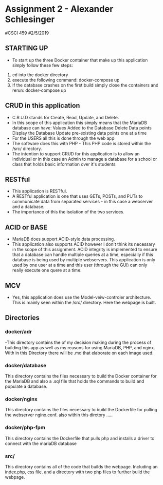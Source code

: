 # Assignment 2 - Alexander Schlesinger
#CSCI 459
#2/5/2019

## STARTING UP
- To start up the three Docker container that make up this application simply  follow these few steps:
1) cd into the docker directory
2) execute the following command: docker-compose up
3) If the database crashes on the first build simply close the containers and rerun: docker-compose up

## CRUD in this application
- C.R.U.D stands for Create, Read, Update, and Delete.
- In this scope of this application this simply means that the MariaDB database can have:
      Values Added to the Database
      Delete Data points
      Display the Database
      Update pre-existing data points one at a time
- For the USERS all this is done through the web app
- The software does this with PHP - This PHP code is stored within the /src/ directory.
- The intention to support CRUD for this application is to allow an individual or in this case an Admin
    to manage a database for a school or class that holds basic information over it's students

## RESTful
- This application is RESTful.
- A RESTful application is one that uses GETs, POSTs, and PUTs to communicate data from separated
    services - in this case a webserver and a database.
- The importance of this the isolation of the two services.

##  ACID or BASE
- MariaDB does support ACID-style data processing.
- This application also supports ACID however I don't think its necessary in the scope of this assignment.
    ACID integrity is implemented to ensure that a database can handle multiple queries at a time,
    especially if this database is being used by multiple webservers.
    This application is only used by one user at a time and this user (through the GUI) can only really execute one quere at a time.

## MCV
- Yes, this application does use the Model-veiw-controler architecture.
    This is mainly seen within the /src/ directory. Here the webpage is built.

## Directories
### docker/adr

-This directory contains the of my decision making during the process of building
 this app as well as my reasons for using MariaDB, PHP, and nginx.
 With in this Directory there will be .md that elaborate on each image
 used.  
### docker/database

This directory contains the files necessary to build the Docker container for the MariaDB and also a .sql file that holds the commands to build and populate
a database.

### docker/nginx

This directory contains the files necessary to build the Dockerfile for pulling the webserver nginx.conf. also within this dirctory .....

### docker/php-fpm
This directory contains the Dockerfile that pulls php and installs a driver to connect with the mariaDB database

### src/
This directory contains all of the code that builds the webpage. Including an index.php, css file, and a directory with two php files to further build the webpage.
